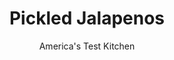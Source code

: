 ---
layout: ../../layouts/MarkdownPostLayout.astro
title: Pickled Jalapenos
author: America's Test Kitchen
pubDate: 2023-03-15
description: "What jarred pickled jalapenos offer in convenience, they lack in fresh flavor."
image_url: https://res.cloudinary.com/hksqkdlah/image/upload/ar_1:1,c_fill,dpr_2.0,f_auto,fl_lossy.progressive.strip_profile,g_faces:auto,q_auto:low,w_344/39505_jalapenos
tags: ["Vegetables","Condiments","Cookbook Collection"]
calories: 308
protein: 
carbohydrates: 34
fats: 
fiber: 
ingredients: ["4 , jalapeno chiles, sliced thin","1 cup, distilled white vinegar","1/3 cup, sugar","1/4 teaspoon, salt"]
serves: 2
time: "40 minutes"
instructions: ["Place jalapenos in small jar or bowl. Bring vinegar, sugar, and salt to simmer in small saucepan over medium-high heat, stirring occasionally, until sugar dissolves. Pour vinegar mixture over jalapenos. Cover loosely and let cool completely, about 30 minutes. Use immediately or cover and refrigerate for up to 1 week."]
nutrition: ["37 mg Potassium","8 mg Phosphorus","9 mg Calcium","3 mg Magnesium","293 mg Sodium","16 mg Vitamin C","3 µg Folate (food)","33 g Sugars","2 µg Vitamin K","125 g Water","34 g Carbs","3 µg Folate equivalent (total)","7 µg Vitamin A","154 kcal Energy","33 g Sugars, added","308 calories"]
notes: "If you prefer less-spicy jalapenos, halve them lengthwise and remove the seeds before slicing them."
---